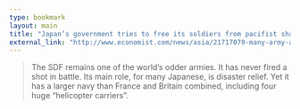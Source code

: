 ```yaml
---
type: bookmark
layout: main
title: "Japan’s government tries to free its soldiers from pacifist shackles"
external_link: "http://www.economist.com/news/asia/21717079-many-army-apparently-had-no-idea-they-might-have-do-some-fighting-japans"
---
```

> The SDF remains one of the world’s odder armies. It has never fired a shot in battle. Its main role, for many Japanese, is disaster relief. Yet it has a larger navy than France and Britain combined, including four huge “helicopter carriers”.

